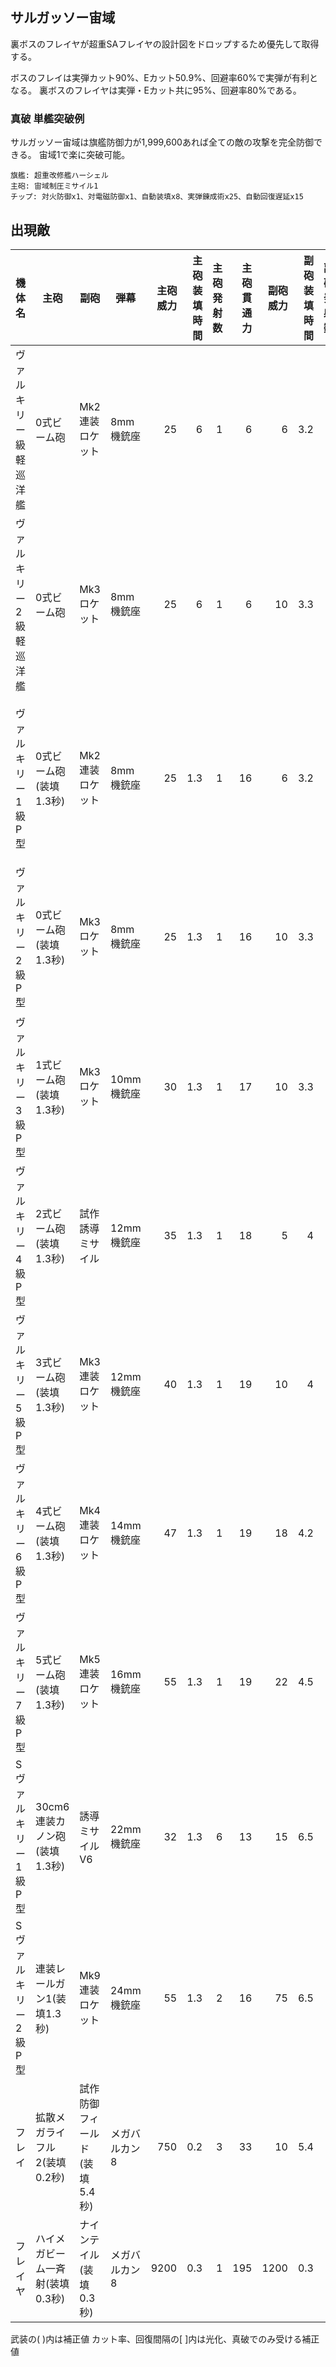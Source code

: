 ## サルガッソー宙域

裏ボスのフレイヤが超重SAフレイヤの設計図をドロップするため優先して取得する。

ボスのフレイは実弾カット90%、Eカット50.9%、回避率60%で実弾が有利となる。
裏ボスのフレイヤは実弾・Eカット共に95%、回避率80%である。

### 真破 単艦突破例

サルガッソー宙域は旗艦防御力が1,999,600あれば全ての敵の攻撃を完全防御できる。
宙域1で楽に突破可能。

```
旗艦: 超重改修艦ハーシェル
主砲: 宙域制圧ミサイル1
チップ: 対火防御x1、対電磁防御x1、自動装填x8、実弾錬成術x25、自動回復遅延x15
```

## 出現敵

<ul class="enemies-list"></ul>

| 機体名                  | 主砲                            | 副砲                          | 弾幕          | 主砲威力 | 主砲装填時間 | 主砲発射数 | 主砲貫通力 | 副砲威力 | 副砲装填時間 | 副砲発射数 | 副砲貫通力 | 弾幕威力 | 弾幕装填時間 | 弾幕発射数 | 弾幕貫通力 | 機関      | 設計図         | 実弾カット | Eカット  | 爆風カット | 回避率 | 爆風回避率 | 回復間隔   |   装甲 | 速度 | 対火災力 | 対電磁力 | 資金 | 功績値 | 救出人数 | 登場ステージ                      |
|-------------------------|---------------------------------|-------------------------------|---------------|---------:|-------------:|-----------:|-----------:|---------:|-------------:|-----------:|-----------:|---------:|-------------:|-----------:|-----------:|-----------|--------------  |-----------:|---------:|-----------:|-------:|-----------:|------------|-------:|-----:|---------:|---------:|-----:|-------:|---------:|-----------------------------------|
| ヴァルキリー級軽巡洋艦  | 0式ビーム砲                     | Mk2連装ロケット               | 8mm機銃座     |       25 |            6 |          1 |          6 |        6 |          3.2 |          2 |          1 |        1 |          0.2 |          2 |          1 | 軽燃料炉H | 軽巡洋艦       |    0%[60%] |  0%[60%] |         0% |     0% |         0% | なし[30秒] |    152 | 0.40 |       10 |       10 |   30 |     30 |       10 | 1、2                              |
| ヴァルキリー2級軽巡洋艦 | 0式ビーム砲                     | Mk3ロケット                   | 8mm機銃座     |       25 |            6 |          1 |          6 |       10 |          3.3 |          1 |          1 |        1 |          0.2 |          2 |          1 | 軽燃料炉H | 軽巡洋艦       |    0%[60%] |  0%[60%] |         0% |     0% |         0% | なし[30秒] |    160 | 0.40 |       20 |       10 |   31 |     31 |       10 | 1、2                              |
| ヴァルキリー1級P型      | 0式ビーム砲(装填1.3秒)          | Mk2連装ロケット               | 8mm機銃座     |       25 |          1.3 |          1 |         16 |        6 |          3.2 |          2 |          1 |        1 |          0.2 |          2 |          1 | 原子炉A   | 軽巡洋艦       |        80% |      30% |        30% |     0% |         0% | なし       |    152 | 0.40 |       10 |       10 |   30 |     30 |       10 | 1ボス、2、3、4、5、6、7、8、9、10 |
| ヴァルキリー2級P型      | 0式ビーム砲(装填1.3秒)          | Mk3ロケット                   | 8mm機銃座     |       25 |          1.3 |          1 |         16 |       10 |          3.3 |          1 |          1 |        1 |          0.2 |          2 |          1 | 原子炉B   | 軽巡洋艦       |        80% |      30% |        30% |     0% |         0% | なし       |    160 | 0.50 |       20 |       20 |   31 |     31 |       14 | 2ボス、3、4、5、6、7、8、9、10    |
| ヴァルキリー3級P型      | 1式ビーム砲(装填1.3秒)          | Mk3ロケット                   | 10mm機銃座    |       30 |          1.3 |          1 |         17 |       10 |          3.3 |          1 |          1 |        2 |          0.2 |          2 |          1 | 原子炉C   | 軽巡洋艦       |        80% |      30% |        30% |     0% |         0% | なし       |    320 | 0.60 |       30 |       30 |   55 |     50 |       30 | 3ボス、4、5、6、7、8、9、10       |
| ヴァルキリー4級P型      | 2式ビーム砲(装填1.3秒)          | 試作誘導ミサイル              | 12mm機銃座    |       35 |          1.3 |          1 |         18 |        5 |            4 |          1 |          1 |        3 |          0.2 |          2 |          1 | 原子炉D   | 軽巡洋艦       |        80% |      30% |        30% |     0% |         0% | なし       |    380 | 0.70 |       40 |       40 |   60 |     60 |       35 | 4ボス、5、6、7、8、9、10          |
| ヴァルキリー5級P型      | 3式ビーム砲(装填1.3秒)          | Mk3連装ロケット               | 12mm機銃座    |       40 |          1.3 |          1 |         19 |       10 |            4 |          3 |          1 |        3 |          0.2 |          2 |          1 | 原子炉E   | 軽巡洋艦       |        80% |      30% |        30% |     0% |         0% | なし       |    400 | 0.80 |       50 |       50 |   62 |     62 |       38 | 5ボス、6、7、8、9、10             |
| ヴァルキリー6級P型      | 4式ビーム砲(装填1.3秒)          | Mk4連装ロケット               | 14mm機銃座    |       47 |          1.3 |          1 |         19 |       18 |          4.2 |          4 |          1 |        4 |          0.2 |          2 |          1 | 原子炉F   | 軽巡洋艦       |        80% |      30% |        30% |     0% |         0% | なし       |    480 | 0.90 |       60 |       60 |   72 |     62 |       40 | 6ボス、7、8、9、10                |
| ヴァルキリー7級P型      | 5式ビーム砲(装填1.3秒)          | Mk5連装ロケット               | 16mm機銃座    |       55 |          1.3 |          1 |         19 |       22 |          4.5 |          5 |          1 |        5 |          0.2 |          2 |          1 | 原子炉G   | 軽巡洋艦       |        80% |      30% |        30% |     0% |         0% | なし       |    500 | 1.00 |       70 |       70 |   82 |     82 |       45 | 7ボス、8、9、10                   |
| Sヴァルキリー1級P型     | 30cm6連装カノン砲(装填1.3秒)    | 誘導ミサイルV6                | 22mm機銃座    |       32 |          1.3 |          6 |         13 |       15 |          6.5 |          6 |          1 |        8 |          0.2 |          2 |          1 | 核融合炉A | 超級軽巡洋艦   |        80% |      30% |        30% |     0% |         0% | なし       |   1200 | 1.10 |       80 |       80 |  120 |    120 |       55 | 8ボス、9、10                      |
| Sヴァルキリー2級P型     | 連装レールガン1(装填1.3秒)      | Mk9連装ロケット               | 24mm機銃座    |       55 |          1.3 |          2 |         16 |       75 |          6.5 |          9 |          1 |       16 |          0.2 |          2 |          1 | 核融合炉B | 超級軽巡洋艦   |        80% |      30% |        30% |     0% |         0% | なし       |   1800 | 1.20 |       99 |       90 |  180 |    180 |       60 | 9ボス、10                         |
| フレイ                  | 拡散メガライフル2(装填0.2秒)    | 試作防御フィールド(装填5.4秒) | メガバルカン8 |      750 |          0.2 |          3 |         33 |       10 |          5.4 |          1 |       1019 |       10 |          0.2 |          2 |          1 | 縮退炉G   | 超重SAフレイ   |        90% |    50.9% |        30% |    60% |         0% | なし       |  58000 | 1.80 |       99 |       99 | 5000 |   5000 |        1 | 10ボス                            |
| フレイヤ                | ハイメガビーム一斉射(装填0.3秒) | ナインテイル(装填0.3秒)       | メガバルカン8 |     9200 |          0.3 |          1 |        195 |     1200 |          0.3 |          9 |        139 |       10 |          0.2 |          2 |          1 | 星生炉D   | 超重SAフレイヤ |        95% |      95% |        60% |    80% |         0% | なし       | 250000 | 2.80 |       99 |       99 | 6000 |   6000 |        1 | 10裏ボス(全難易度)                |

武装の( )内は補正値
カット率、回復間隔の[ ]内は光化、真破でのみ受ける補正値

